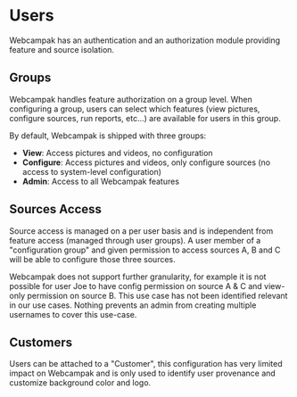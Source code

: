 # Users

Webcampak has an authentication and an authorization module providing feature and source isolation.

## Groups

Webcampak handles feature authorization on a group level. When configuring a group, users can select which features (view pictures, configure sources, run reports, etc...) are available for users in this group.
 
By default, Webcampak is shipped with three groups:

* __View__: Access pictures and videos, no configuration
* __Configure__: Access pictures and videos, only configure sources (no access to system-level configuration)
* __Admin__: Access to all Webcampak features

## Sources Access

Source access is managed on a per user basis and is independent from feature access (managed through user groups). A user member of a "configuration group" and given permission to access sources A, B and C will be able to configure those three sources.

Webcampak does not support further granularity, for example it is not possible for user Joe to have config permission on source A & C and view-only permission on source B. This use case has not been identified relevant in our use cases. Nothing prevents an admin from creating multiple usernames to cover this use-case.

## Customers

Users can be attached to a "Customer", this configuration has very limited impact on Webcampak and is only used to identify user provenance and customize background color and logo.






